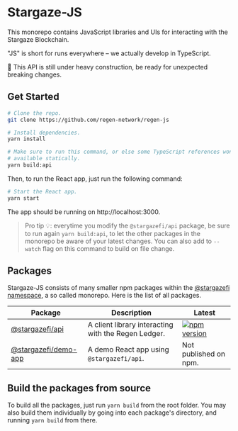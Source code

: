 # Stargaze-JS

This monorepo contains JavaScript libraries and UIs for interacting with the Stargaze Blockchain.

"JS" is short for runs everywhere – we actually develop in TypeScript.

🚧 This API is still under heavy construction, be ready for unexpected breaking changes.

## Get Started

```bash
# Clone the repo.
git clone https://github.com/regen-network/regen-js

# Install dependencies.
yarn install

# Make sure to run this command, or else some TypeScript references won't be
# available statically.
yarn build:api
```

Then, to run the React app, just run the following command:

```bash
# Start the React app.
yarn start
```

The app should be running on http://localhost:3000.

> Pro tip 💡: everytime you modify the `@stargazefi/api` package, be sure to run again `yarn build:api`, to let the other packages in the monorepo be aware of your latest changes. You can also add to `--watch` flag on this command to build on file change.

## Packages

Stargaze-JS consists of many smaller npm packages within the [@stargazefi namespace](https://www.npmjs.com/org/stargazefi), a so called monorepo. Here is the list of all packages.

| Package                                   | Description                                         | Latest                                                                                                            |
| ----------------------------------------- | --------------------------------------------------- | ----------------------------------------------------------------------------------------------------------------- |
| [@stargazefi/api](packages/api)           | A client library interacting with the Regen Ledger. | [![npm version](https://img.shields.io/npm/v/@stargazefi/api.svg)](https://www.npmjs.com/package/@stargazefi/api) |
| [@stargazefi/demo-app](packages/demo-app) | A demo React app using `@stargazefi/api`.           | Not published on npm.                                                                                             |

## Build the packages from source

To build all the packages, just run `yarn build` from the root folder. You may also build them individually by going into each package's directory, and running `yarn build` from there.
